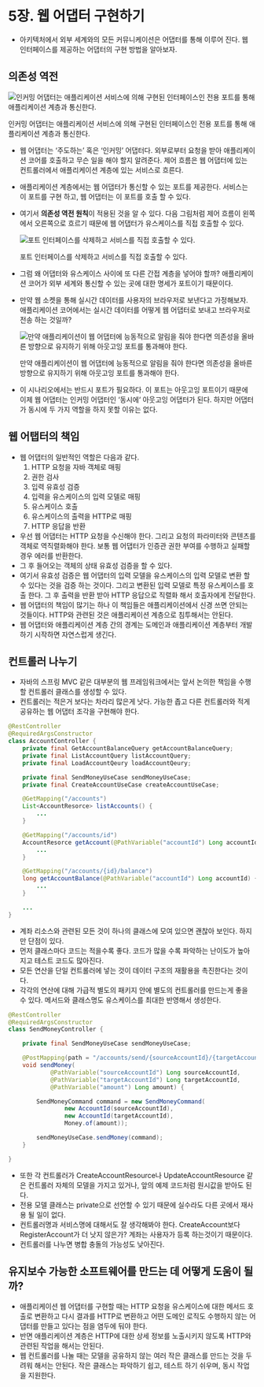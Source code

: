 # 5장. 웹 어댑터 구현하기

- 아키텍처에서 외부 세계와의 모든 커뮤니케이션은 어댑터를 통해 이루어 진다. 웹 인터페이스를 제공하는 어댑터의 구현 방법을 알아보자.

## 의존성 역전

![인커밍 어댑터는 애플리케이션 서비스에 의해 구현된 인터페이스인 전용 포트를 통해 애플리케이션 계층과 통신한다.](.images/5.1.png)

인커밍 어댑터는 애플리케이션 서비스에 의해 구현된 인터페이스인 전용 포트를 통해 애플리케이션 계층과 통신한다.

- 웹 어댑터는 ‘주도하는’ 혹은 ‘인커밍’ 어댑터다. 외부로부터 요청을 받아 애플리케이션 코어를 호출하고 무슨 일을 해야 할지 알려준다. 제어 흐름은 웹 어댑터에 있는 컨트롤러에서 애플리케이션 계층에 있는 서비스로 흐른다.
- 애플리케이션 계층에서는 웹 어댑터가 통신할 수 있는 포트를 제공한다. 서비스는 이 포트를 구현 하고, 웹 어댑터는 이 포트를 호출 할 수 있다.
- 여기서 **의존성 역전 원칙**이 적용된 것을 알 수 있다. 다음 그림처럼 제어 흐름이 왼쪽에서 오른쪽으로 흐르기 때문에 웹 어댑터가 유스케이스를 직접 호출할 수 있다.
    
    ![포트 인터페이스를 삭제하고 서비스를 직접 호출할 수 있다.](.images/5.2.png)
    
    포트 인터페이스를 삭제하고 서비스를 직접 호출할 수 있다.
    
- 그럼 왜 어댑터와 유스케이스 사이에 또 다른 간접 계층을 넣어야 할까? 애플리케이션 코어가 외부 세계와 통신할 수 있는 곳에 대한 명세가 포트이기 때문이다.
- 만약 웹 소켓을 통해 실시간 데이터를 사용자의 브라우저로 보낸다고 가정해보자. 애플리케이션 코어에서는 실시간 데이터를 어떻게 웹 어댑터로 보내고 브라우저로 전송 하는 것일까?
    
    ![만약 애플리케이션이 웹 어댑터에 능동적으로 알림을 줘야 한다면 의존성을 올바른 방향으로 유지하기 위해 아웃고잉 포트를 통과해야 한다.](.images/5.3.png)
    
    만약 애플리케이션이 웹 어댑터에 능동적으로 알림을 줘야 한다면 의존성을 올바른 방향으로 유지하기 위해 아웃고잉 포트를 통과해야 한다.
    
- 이 시나리오에서는 반드시 포트가 필요하다. 이 포트는 아웃고잉 포트이기 때문에 이제 웹 어댑터는 인커밍 어댑터인 ‘동시에‘ 아웃고잉 어댑터가 된다. 하지만 어댑터가 동시에 두 가지 역할을 하지 못할 이유는 없다.

## 웹 어탭터의 책임

- 웹 어댑터의 일반적인 역할은 다음과 같다.
    1. HTTP 요청을 자바 객체로 매핑
    2. 권한 검사
    3. 입력 유효성 검증
    4. 입력을 유스케이스의 입력 모델로 매핑
    5. 유스케이스 호출
    6. 유스케이스의 출력을 HTTP로 매핑
    7. HTTP 응답을 반환
- 우선 웹 어댑터는 HTTP 요청을 수신해야 한다. 그리고 요청의 파라미터와 콘텐츠를 객체로 역직렬화해야 한다. 보통 웹 어댑터가 인증관 권한 부여를 수행하고 실패할 경우 에러를 반환한다.
- 그 후 들어오는 객체의 상태 유효성 검증을 할 수 있다.
- 여기서 유효성 검증은 웹 어댑터의 입력 모델을 유스케이스의 입력 모델로 변환 할 수 있다는 것을 검증 하는 것이다. 그리고 변환된 입력 모델로 특정 유스케이스를 호출 한다. 그 후 출력을 반환 받아 HTTP 응답으로 직렬화 해서 호출자에게 전달한다.
- 웹 어댑터의 책임이 많기는 하나 이 책임들은 애플리케이션에서 신경 쓰면 안되는 것들이다. HTTP와 관련된 것은 애플리케이션 계층으로 침투해서는 안된다.
- 웹 어댑터와 애플리케이션 계층 간의 경계는 도메인과 애플리케이션 계층부터 개발하기 시작하면 자연스럽게 생긴다.

## 컨트롤러 나누기

- 자바의 스프링 MVC 같은 대부분의 웹 프레임워크에서는 앞서 논의한 책임을 수행할 컨트롤러 클래스를 생성할 수 있다.
- 컨트롤러는 적은거 보다는 차라리 많은게 낫다. 가능한 좁고 다른 컨트롤러와 적게 공유하는 웹 어댑터 조각을 구현해야 한다.

```java
@RestController
@RequiredArgsConstructor
class AccountController {
	private final GetAccountBalanceQuery getAccountBalanceQuery;
	private final ListAccountQuery listAccountQuery;
	private final LoadAccountQeury loadAccountQeury;

	private final SendMoneyUseCase sendMoneyUseCase;
	private final CreateAccountUseCase createAccountUseCase;

	@GetMapping("/accounts")
	List<AccountResorce> listAccounts() {
		...
	}

	@GetMapping("/accounts/id")
	AccountResorce getAccount(@PathVariable("accountId") Long accountId) {
		...
	}

	@GetMapping("/accounts/{id}/balance")
	long getAccountBalance(@PathVariable("accountId") Long accountId) {
		...
	}

	...
}
```

- 계좌 리소스와 관련된 모든 것이 하나의 클래스에 모여 있으면 괜찮아 보인다. 하지만 단점이 있다.
- 먼저 클래스마다 코드는 적을수록 좋다. 코드가 많을 수록 파악하는 난이도가 높아지고 테스트 코드도 많아진다.
- 모든 연산을 단일 컨트롤러에 넣는 것이 데이터 구조의 재활용을 촉진한다는 것이다.
- 각각의 연산에 대해 가급적 별도의 패키지 안에 별도의 컨트롤러를 만드는게 좋을 수 있다. 메서드와 클래스명도 유스케이스를 최대한 반영해서 생성한다.

```java
@RestController
@RequiredArgsConstructor
class SendMoneyController {

	private final SendMoneyUseCase sendMoneyUseCase;

	@PostMapping(path = "/accounts/send/{sourceAccountId}/{targetAccountId}/{amount}")
	void sendMoney(
			@PathVariable("sourceAccountId") Long sourceAccountId,
			@PathVariable("targetAccountId") Long targetAccountId,
			@PathVariable("amount") Long amount) {

		SendMoneyCommand command = new SendMoneyCommand(
				new AccountId(sourceAccountId),
				new AccountId(targetAccountId),
				Money.of(amount));

		sendMoneyUseCase.sendMoney(command);
	}

}
```

- 또한 각 컨트롤러가 CreateAccountResource나 UpdateAccountResource 같은 컨트롤러 자체의 모델을 가지고 있거나, 앞의 예제 코드처럼 원시값을 받아도 된다.
- 전용 모델 클래스는 private으로 선언할 수 있기 때문에 실수라도 다른 곳에서 재사용 될 일이 없다.
- 컨트롤러명과 서비스명에 대해서도 잘 생각해봐야 한다. CreateAccount보다 RegisterAccount가 더 낫지 않은가? 계좌는 사용자가 등록 하는것이기 때문이다.
- 컨트롤러를 나누면 병합 충돌의 가능성도 낮아진다.

## 유지보수 가능한 소프트웨어를 만드는 데 어떻게 도움이 될까?

- 애플리케이션 웹 어댑터를 구현할 때는 HTTP 요청을 유스케이스에 대한 메서드 호출로 변환하고 다시 결과를 HTTP로 변환하고 어떤 도메인 로직도 수행하지 않는 어댑터를 만들고 있다는 점을 염두에 둬야 한다.
- 반면 애플리케이션 계층은 HTTP에 대한 상세 정보를 노출시키지 않도록 HTTP와 관련된 작업을 해서는 안된다.
- 웹 컨트롤러를 나눌 때는 모델을 공유하지 않는 여러 작은 클래스를 만드는 것을 두려워 해서는 안된다. 작은 클래스는 파악하기 쉽고, 테스트 하기 쉬우며, 동시 작업을 지원한다.
